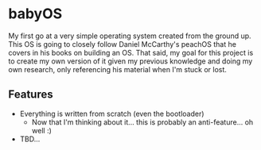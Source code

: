# babyOS

My first go at a very simple operating system created from the ground up. This OS is going to closely follow Daniel McCarthy's peachOS that he covers in his books on building an OS. That said, my goal for this project is to create my own version of it given my previous knowledge and doing my own research, only referencing his material when I'm stuck or lost.

## Features

- Everything is written from scratch (even the bootloader)
    - Now that I'm thinking about it... this is probably an anti-feature... oh well :)
- TBD...





